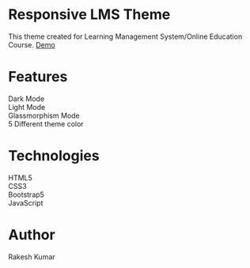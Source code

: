 # Responsive LMS Theme
This theme created for Learning Management System/Online Education Course.
<a href="https://rkkumar6247.github.io/lmstheme.github.io/">Demo</a>

# Features 
Dark Mode<br>
Light Mode<br>
Glassmorphism Mode<br>
5 Different theme color<br>

# Technologies
HTML5<br>
CSS3<br>
Bootstrap5<br>
JavaScript<br>

# Author
Rakesh Kumar
